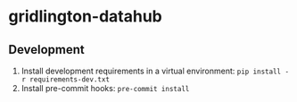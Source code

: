 # gridlington-datahub

## Development

1. Install development requirements in a virtual environment: `pip install -r requirements-dev.txt `
2. Install pre-commit hooks: `pre-commit install`

